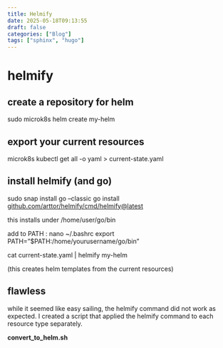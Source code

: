 ```yaml
---
title: Helmify
date: 2025-05-18T09:13:55
draft: false
categories: ["Blog"]
tags: ["sphinx", "hugo"]
---
```

# helmify

## create a repository for helm

sudo microk8s helm create my-helm

## export your current resources

microk8s kubectl get all -o yaml > current-state.yaml

## install helmify (and go)

sudo snap install go –classic
go install [github.com/arttor/helmify/cmd/helmify@latest](mailto:github.com/arttor/helmify/cmd/helmify@latest)

this installs under /home/user/go/bin

add to PATH :
nano ~/.bashrc
export PATH=”$PATH:/home/yourusername/go/bin”

cat current-state.yaml | helmify my-helm

(this creates helm templates from the current resources)

## flawless

while it seemed like easy sailing, the helmify command did not work as expected.
I created a script that applied the helmify command to each resource type separately.

**convert_to_helm.sh**
